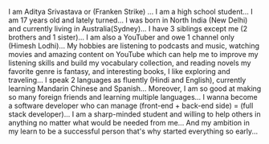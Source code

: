 I am Aditya Srivastava or (Franken Strike) ...
I am a high school student...
I am 17 years old and lately turned...
I was born in North India (New Delhi) and currently living in Australia(Sydney)...
I have 3 siblings except me (2 brothers and 1 sister)...
I am also a YouTuber and owe 1 channel only (Himesh Lodhi)...
My hobbies are listening to podcasts and music, watching movies and amazing content on YouTube which can help me to improve my listening skills and build my vocabulary collection, and reading novels my favorite genre is fantasy, and interesting books, I like exploring and traveling...
I speak 2 languages as fluently (Hindi and English), currently learning Mandarin Chinese and Spanish...
Moreover, I am so good at making so many foreign friends and learning multiple languages...
I wanna become a software developer who can manage (front-end + back-end side) = (full stack developer)...
I am a sharp-minded student and willing to help others in anything no matter what would be needed from me...
And my ambition in my learn to be a successful person that's why started everything so early...




